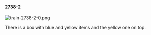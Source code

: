 #### 2738-2
![train-2738-2-0.png](https://github.com/lil-lab/nlvr/raw/master/nlvr/train/images/17/train-2738-2-0.png "train-2738-2-0.png")

There is a box with blue and yellow items and the yellow one on top.